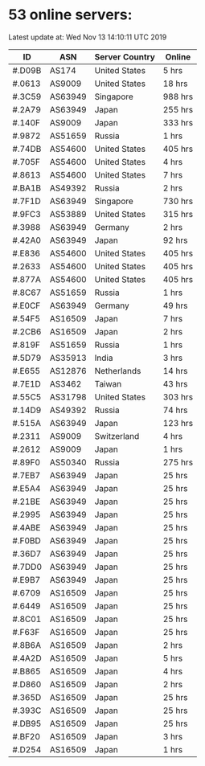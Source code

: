 # 53 online servers:

Latest update at: Wed Nov 13 14:10:11 UTC 2019

| ID | ASN | Server Country | Online |
| -- | --- | -------------- | ------ |
| #.D09B | AS174 | United States | 5 hrs |
| #.0613 | AS9009 | United States | 18 hrs |
| #.3C59 | AS63949 | Singapore | 988 hrs |
| #.2A79 | AS63949 | Japan | 255 hrs |
| #.140F | AS9009 | Japan | 333 hrs |
| #.9872 | AS51659 | Russia | 1 hrs |
| #.74DB | AS54600 | United States | 405 hrs |
| #.705F | AS54600 | United States | 4 hrs |
| #.8613 | AS54600 | United States | 7 hrs |
| #.BA1B | AS49392 | Russia | 2 hrs |
| #.7F1D | AS63949 | Singapore | 730 hrs |
| #.9FC3 | AS53889 | United States | 315 hrs |
| #.3988 | AS63949 | Germany | 2 hrs |
| #.42A0 | AS63949 | Japan | 92 hrs |
| #.E836 | AS54600 | United States | 405 hrs |
| #.2633 | AS54600 | United States | 405 hrs |
| #.877A | AS54600 | United States | 405 hrs |
| #.8C67 | AS51659 | Russia | 1 hrs |
| #.E0CF | AS63949 | Germany | 49 hrs |
| #.54F5 | AS16509 | Japan | 7 hrs |
| #.2CB6 | AS16509 | Japan | 2 hrs |
| #.819F | AS51659 | Russia | 1 hrs |
| #.5D79 | AS35913 | India | 3 hrs |
| #.E655 | AS12876 | Netherlands | 14 hrs |
| #.7E1D | AS3462 | Taiwan | 43 hrs |
| #.55C5 | AS31798 | United States | 303 hrs |
| #.14D9 | AS49392 | Russia | 74 hrs |
| #.515A | AS63949 | Japan | 123 hrs |
| #.2311 | AS9009 | Switzerland | 4 hrs |
| #.2612 | AS9009 | Japan | 1 hrs |
| #.89F0 | AS50340 | Russia | 275 hrs |
| #.7EB7 | AS63949 | Japan | 25 hrs |
| #.E5A4 | AS63949 | Japan | 25 hrs |
| #.21BE | AS63949 | Japan | 25 hrs |
| #.2995 | AS63949 | Japan | 25 hrs |
| #.4ABE | AS63949 | Japan | 25 hrs |
| #.F0BD | AS63949 | Japan | 25 hrs |
| #.36D7 | AS63949 | Japan | 25 hrs |
| #.7DD0 | AS63949 | Japan | 25 hrs |
| #.E9B7 | AS63949 | Japan | 25 hrs |
| #.6709 | AS16509 | Japan | 25 hrs |
| #.6449 | AS16509 | Japan | 25 hrs |
| #.8C01 | AS16509 | Japan | 25 hrs |
| #.F63F | AS16509 | Japan | 25 hrs |
| #.8B6A | AS16509 | Japan | 2 hrs |
| #.4A2D | AS16509 | Japan | 5 hrs |
| #.B865 | AS16509 | Japan | 4 hrs |
| #.D860 | AS16509 | Japan | 2 hrs |
| #.365D | AS16509 | Japan | 25 hrs |
| #.393C | AS16509 | Japan | 25 hrs |
| #.DB95 | AS16509 | Japan | 25 hrs |
| #.BF20 | AS16509 | Japan | 3 hrs |
| #.D254 | AS16509 | Japan | 1 hrs |


